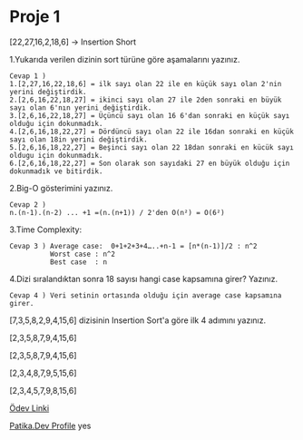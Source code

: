 # Proje 1
[22,27,16,2,18,6] -> Insertion Short

 1.Yukarıda verilen dizinin sort türüne göre aşamalarını yazınız.

```
Cevap 1 )
1.[2,27,16,22,18,6] = ilk sayı olan 22 ile en küçük sayı olan 2'nin yerini değiştirdik. 
2.[2,6,16,22,18,27] = ikinci sayı olan 27 ile 2den sonraki en büyük sayı olan 6'nın yerini değiştirdik.
3.[2,6,16,22,18,27] = Üçüncü sayı olan 16 6'dan sonraki en küçük sayı olduğu için dokunmadık.
4.[2,6,16,18,22,27] = Dördüncü sayı olan 22 ile 16dan sonraki en küçük sayı olan 18in yerini değiştirdik.
5.[2,6,16,18,22,27] = Beşinci sayı olan 22 18dan sonraki en kücük sayı oldugu için dokunmadık.
6.[2,6,16,18,22,27] = Son olarak son sayıdaki 27 en büyük olduğu için dokunmadık ve bitirdik.
```


2.Big-O gösterimini yazınız.

```
Cevap 2 )
n.(n-1).(n-2) ... +1 =(n.(n+1)) / 2'den O(n²) = O(6²)
```

3.Time Complexity:
```
Cevap 3 ) Average case:  0+1+2+3+4…..+n-1 = [n*(n-1)]/2 : n^2
          Worst case : n^2 
          Best case  : n 
```
4.Dizi sıralandıktan sonra 18 sayısı hangi case kapsamına girer? Yazınız.

```
Cevap 4 ) Veri setinin ortasında olduğu için average case kapsamına girer.
```
[7,3,5,8,2,9,4,15,6] dizisinin Insertion Sort'a göre ilk 4 adımını yazınız.

[2,3,5,8,7,9,4,15,6]

[2,3,5,8,7,9,4,15,6]

[2,3,4,8,7,9,5,15,6]

[2,3,4,5,7,9,8,15,6]

[Ödev Linki](https://app.patika.dev/courses/veri-yapilari-ve-algoritmalar/insertion-sort-proje)

[Patika.Dev Profile](https://app.patika.dev/mehmetkozanoglu)
yes
